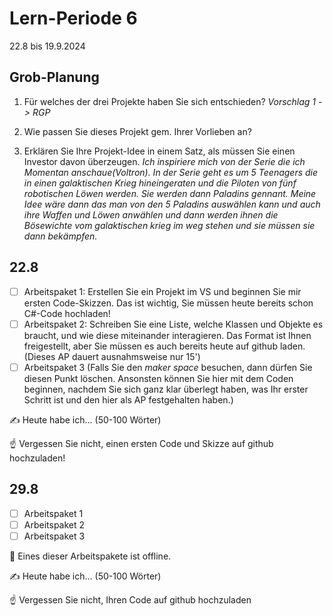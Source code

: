 # Lern-Periode 6

22.8 bis 19.9.2024

## Grob-Planung

1. Für welches der drei Projekte haben Sie sich entschieden?
   *Vorschlag 1 -> RGP*
   
2. Wie passen Sie dieses Projekt gem. Ihrer Vorlieben an?  
3. Erklären Sie Ihre Projekt-Idee in einem Satz, als müssen Sie einen Investor davon überzeugen.
    *Ich inspiriere mich von der Serie die ich Momentan anschaue(Voltron). In der Serie geht es um 5 Teenagers die in einen galaktischen Krieg hineingeraten und die Piloten von fünf robotischen Löwen werden. Sie werden dann Paladins gennant. Meine Idee wäre dann das man von den 5 Paladins auswählen kann und auch ihre Waffen und Löwen anwählen und dann werden ihnen die Bösewichte vom galaktischen krieg im weg stehen und sie müssen sie dann bekämpfen.*
## 22.8

- [ ] Arbeitspaket 1: Erstellen Sie ein Projekt im VS und beginnen Sie mir ersten Code-Skizzen. Das ist wichtig, Sie müssen heute bereits schon C#-Code hochladen!
- [ ] Arbeitspaket 2: Schreiben Sie eine Liste, welche Klassen und Objekte es braucht, und wie diese miteinander interagieren. Das Format ist Ihnen freigestellt, aber Sie müssen es auch bereits heute auf github laden. (Dieses AP dauert ausnahmsweise nur 15')
- [ ] Arbeitspaket 3 (Falls Sie den *maker space* besuchen, dann dürfen Sie diesen Punkt löschen. Ansonsten können Sie hier mit dem Coden beginnen, nachdem Sie sich ganz klar überlegt haben, was Ihr erster Schritt ist und den hier als AP festgehalten haben.)

✍️ Heute habe ich... (50-100 Wörter)

☝️ Vergessen Sie nicht, einen ersten Code und Skizze auf github hochzuladen!

## 29.8

- [ ] Arbeitspaket 1
- [ ] Arbeitspaket 2
- [ ] Arbeitspaket 3 

📵 Eines dieser Arbeitspakete ist offline.

✍️ Heute habe ich... (50-100 Wörter)

☝️ Vergessen Sie nicht, Ihren Code auf github hochzuladen



